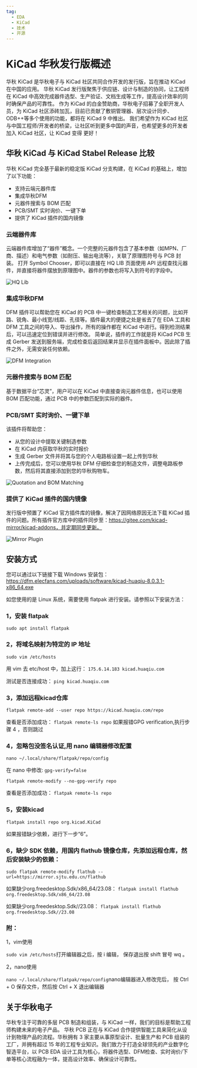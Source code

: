 ```yaml
---
tag:
  - EDA
  - KiCad
  - 技术
  - 开源
---
```

# KiCad 华秋发行版概述

华秋 KiCad 是华秋电子与 KiCad 社区共同合作开发的发行版，旨在推动 KiCad 在中国的应用。
华秋 KiCad 发行版聚焦于供应链、设计与制造的协同，让工程师在 KiCad 中高效完成器件选型、生产验证、文档生成等工作，提高设计效率的同时确保产品的可靠性。
作为 KiCad 的白金赞助商，华秋电子招募了全职开发人员，为 KiCad 社区添砖加瓦，目前已贡献了敷铜管理器、层次设计同步、ODB++等多个使用的功能，都将在 KiCad 9 中推出。
我们希望作为 KiCad 社区与中国工程师/开发者的桥梁，让社区听到更多中国的声音，也希望更多的开发者加入 KiCad 社区，让 KiCad 变得 更好！


## 华秋 KiCad 与 KiCad Stabel Release 比较

华秋 KiCad 完全基于最新的稳定版 KiCad 分支构建，在 KiCad 的基础上，增加了以下功能：

- 支持云端元器件库
- 集成华秋DFM
- 元器件搜索与 BOM 匹配
- PCB/SMT 实时询价、一键下单
- 提供了 KiCad 插件的国内镜像

### 云端器件库
云端器件库增加了“器件”概念。一个完整的元器件包含了基本参数（如MPN、厂商、描述）和电气参数（如耐压、输出电流等），关联了原理图符号与 PCB 封装。
打开 Symbol Chooser，即可以直接在 HQ LIB 页面使用 API 远程查找元器件，并直接将器件摆放到原理图中。器件的参数也将写入到符号的字段中。

![HQ Lib](/assets/HQLib.gif)

### 集成华秋DFM
DFM 插件可以帮助您在 KiCad 的 PCB 中一键检查制造工艺相关的问题，比如开路、锐角、最小线宽/线距、孔径等。插件最大的便捷之处是省去了在 EDA 工具和 DFM 工具之间的导入、导出操作，所有的操作都在 KiCad 中进行。得到检测结果后，可以迅速定位到错误并进行修改。
简单说，插件的工作就是将 KiCad PCB 生成 Gerber 发送到服务端，完成检查后返回结果并显示在插件面板中。因此除了插件之外，无需安装任何依赖。

![DFM Integration](/assets/DFM.gif)

### 元器件搜索与 BOM 匹配
基于数据平台“芯灵”，用户可以在 KiCad 中直接查询元器件信息，也可以使用 BOM 匹配功能，通过 PCB 中的参数匹配到实际的器件。

### PCB/SMT 实时询价、一键下单
该插件将帮助您：
- 从您的设计中提取关键制造参数
- 在 KiCad 内获取华秋的实时报价
- 生成 Gerber 文件并将其与您的个人电路板设置一起上传到华秋
- 上传完成后，您可以使用华秋 DFM 仔细检查您的制造文件，调整电路板参数，然后将其直接添加到您的华秋购物车。

![Quotation and BOM Matching](/assets/quotation-bom-matching.gif)

### 提供了 KiCad 插件的国内镜像
发行版中预置了 KiCad 官方插件库的镜像，解决了因网络原因无法下载 KiCad 插件的问题。所有插件官方库中的插件同步至：https://gitee.com/kicad-mirror/kicad-addons，并定期同步更新。

![Mirror Plugin](/assets/plugin.png)

## 安装方式
您可以通过以下链接下载 Windows 安装包：https://dfm.elecfans.com/uploads/software/kicad-huaqiu-8.0.3.1-x86_64.exe

如您使用的是 Linux 系统，需要使用 flatpak 进行安装。请参照以下安装方法：
### 1，安装 flatpak

`sudo apt install flatpak`

### 2，将域名映射为特定的 IP 地址

`sudo vim /etc/hosts`

用 vim 去 etc/host 中，加上这行：
`175.6.14.183 kicad.huaqiu.com`


测试是否连接成功： 
`ping kicad.huaqiu.com`

### 3，添加远程kicad仓库

`flatpak remote-add --user repo https://kicad.huaqiu.com/repo`

查看是否添加成功：
`flatpak remote-ls repo`
如果报错GPG verification,执行步骤 4 ，否则跳过

### 4，忽略包没签名认证,用 nano 编辑器修改配置

`nano ~/.local/share/flatpak/repo/config`

在 nano 中修改: `gpg-verify=false` 

`flatpak remote-modify --no-gpg-verify repo`

查看是否添加成功：
`flatpak remote-ls repo`

### 5，安装kicad

`flatpak install repo org.kicad.KiCad`

如果报错缺少依赖，进行下一步“6”。

### 6，缺少 SDK 依赖，用国内 flathub 镜像仓库，先添加远程仓库，然后安装缺少的依赖：

`sudo flatpak remote-modify flathub --url=https://mirror.sjtu.edu.cn/flathub`

如果缺少org.freedesktop.Sdk/x86_64/23.08：
`flatpak install flathub org.freedesktop.Sdk/x86_64/23.08`

如果缺少org.freedesktop.Sdk//23.08：
`flatpak install flathub org.freedesktop.Sdk//23.08`


### 附：
1，vim使用

`sudo vim /etc/hosts`打开编辑器之后，按 i 编辑，
保存退出按 shift 冒号 wq 。

2，nano使用

`nano ~/.local/share/flatpak/repo/config`nano编辑器进入修改完后，
按 Ctrl + O 保存文件，然后按 Ctrl + X 退出编辑器

## 关于华秋电子
华秋专注于可靠的多层 PCB 制造和组装，与 KiCad 一样，我们的目标是帮助工程师构建未来的电子产品。 华秋 PCB 正在与 KiCad 合作提供智能工具来简化从设计到物理产品的流程。华秋拥有 3 家主要从事原型设计、批量生产和 PCB 组装的工厂，并拥有超过 15 年的工程专业知识。我们致力于打造全球领先的产业数字化智造平台，以 PCB EDA 设计工具为核心，将器件选型、DFM检查、实时询价/下单等核心流程融为一体，提高设计效率、确保设计可靠性。